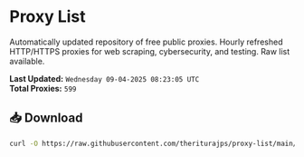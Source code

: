 # Proxy List

Automatically updated repository of free public proxies. Hourly refreshed HTTP/HTTPS proxies for web scraping, cybersecurity, and testing. Raw list available.

**Last Updated:** `Wednesday 09-04-2025 08:23:05 UTC`  
**Total Proxies:** `599`

## 📥 Download
```bash
curl -O https://raw.githubusercontent.com/theriturajps/proxy-list/main/proxies.txt
